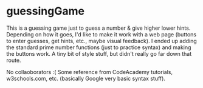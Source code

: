 guessingGame
============

This is a guessing game just to guess a number & give higher lower hints. Depending on how it goes, I'd like to make it work with a web page (buttons to enter guesses, get hints, etc., maybe visual feedback). 
I ended up adding the standard prime number functions (just to practice syntax) and making the buttons work. A tiny bit of style stuff, but didn't really go far down that route. 

No collaoborators :(
Some reference from CodeAcademy tutorials, w3schools.com, etc. (basically Google very basic syntax stuff). 
